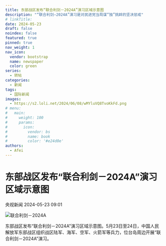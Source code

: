 ```yaml
---
title: 东部战区发布“联合利剑－2024A”演习区域示意图
description: "“联合利剑—2024A”演习是对民进党当局谋“独”挑衅的坚决惩戒"
# linkTitle:
date: 2024-05-23
draft: false
noindex: false
featured: true
pinned: true
nav_weight: 1
nav_icon:
  vendor: bootstrap
  name: newspaper
  color: green
series:
  - 转帖
categories:
  - 新闻
tags:
  - 国际新闻
images:
  - https://s2.loli.net/2024/06/08/wMYluVQ8TvoKkFd.png
# menu:
#   main:
#     weight: 100
#     params:
#       icon:
#         vendor: bs
#         name: book
#         color: '#e24d0e'
authors:
  - Afei
---
```


# 东部战区发布“联合利剑－2024A”演习区域示意图

央视新闻
2024-05-23 09:01

![联合利剑－2024A](https://s2.loli.net/2024/06/08/9Rry2lOvJzgQMm1.png)

东部战区发布“联合利剑－2024A”演习区域示意图。5月23日至24日，中国人民解放军东部战区组织战区陆军、海军、空军、火箭军等兵力，位台岛周边开展“联合利剑－2024A”演习。
